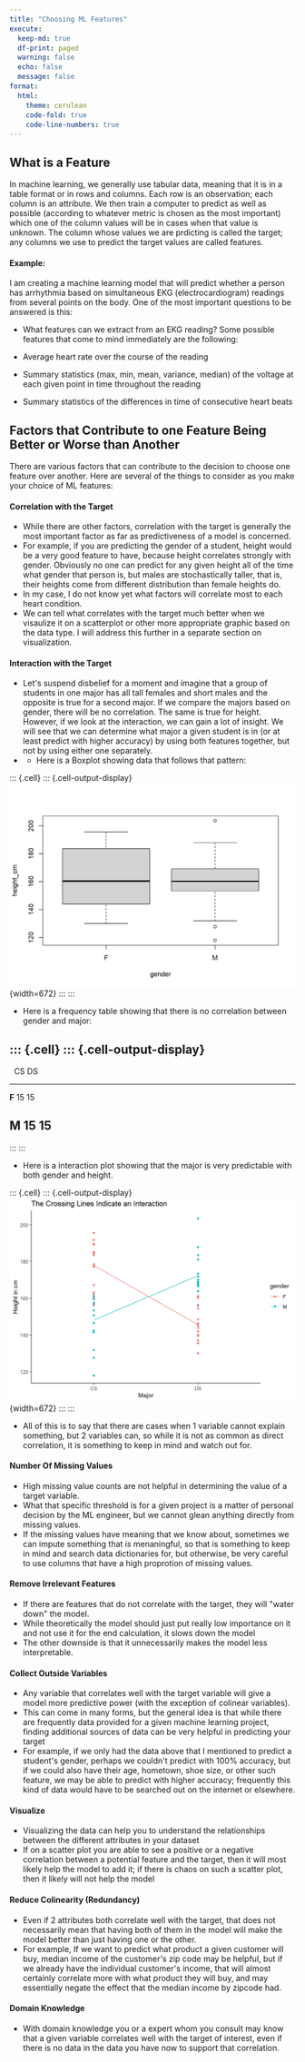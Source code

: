 ```yaml
---
title: "Choosing ML Features"
execute:
  keep-md: true
  df-print: paged
  warning: false
  echo: false
  message: false
format:
  html:
    theme: cerulean
    code-fold: true
    code-line-numbers: true
---
```




## What is a Feature
In machine learning, we generally use tabular data, meaning that it is in a table format or in rows and columns. Each row is an observation; each column is an attribute. We then train a computer to predict as well as possible (according to whatever metric is chosen as the most important) which one of the column values will be in cases when that value is unknown. The column whose values we are prdicting is called the target; any columns we use to predict the target values are called features. 

#### Example:

I am creating a machine learning model that will predict whether a person has arrhythmia based on simultaneous EKG (electrocardiogram) readings from several points on the body. One of the most important questions to be answered is this:
 - What features can we extract from an EKG reading?
Some possible features that come to mind immediately are the following:

 - Average heart rate over the course of the reading
 - Summary statistics (max, min, mean, variance, median) of the voltage at each given point in time throughout the reading
 - Summary statistics of the differences in time of consecutive heart beats

## Factors that Contribute to one Feature Being Better or Worse than Another

There are various factors that can contribute to the decision to choose one feature over another. Here are several of the things to consider as you make your choice of ML features:

#### Correlation with the Target
   - While there are other factors, correlation with the target is generally the most important factor as far as predictiveness of a model is concerned. 
   - For example, if you are predicting the gender of a student, height would be a very good feature to have, because height correlates strongly with gender. Obviously no one can predict for any given height all of the time what gender that person is, but males are stochastically taller, that is, their heights come from  different distribution than female heights do. 
   - In my case, I do not know yet what factors will correlate most to each heart condition. 
   - We can tell what correlates with the target much better when we visaulize it on a scatterplot or other more appropriate graphic based on the data type. I will address this further in a separate section on visualization. 

#### Interaction with the Target
   - Let's suspend disbelief for a moment and imagine that a group of students in one major has all tall females and short males and the opposite is true for a second major. If we compare the majors based on gender, there will be no correlation. The same is true for height. However, if we look at the interaction, we can gain a lot of insight. We will see that we can determine what major a given student is in (or at least predict with higher accuracy) by using both features together, but not by using either one separately. 
   -    - Here is a Boxplot showing data that follows that pattern:

::: {.cell}
::: {.cell-output-display}
![](index_files/figure-html/unnamed-chunk-1-1.png){width=672}
:::
:::


  - Here is a frequency table showing that there is no correlation between gender and major:


::: {.cell}
::: {.cell-output-display}
------------------
 &nbsp;   CS   DS 
-------- ---- ----
 **F**    15   15 

 **M**    15   15 
------------------
:::
:::


  - Here is a interaction plot showing that the major is very predictable with both gender and height. 


::: {.cell}
::: {.cell-output-display}
![](index_files/figure-html/unnamed-chunk-3-1.png){width=672}
:::
:::


   - All of this is to say that there are cases when 1 variable cannot explain something, but 2 variables can, so while it is not as common as direct correlation, it is something to keep in mind and watch out for. 

#### Number Of Missing Values

   - High missing value counts are not helpful in determining the value of a target variable.
   - What that specific threshold is for a given project is a matter of personal decision by the ML engineer, but we cannot glean anything directly from missing values. 
   - If the missing values have meaning that we know about, sometimes we can impute something that _is_ menaningful, so that is something to keep in mind and search data dictionaries for, but otherwise, be very careful to use columns that have a high proprotion of missing values. 
  

#### Remove Irrelevant Features

   - If there are features that do not correlate with the target, they will "water down" the model.
   - While theoretically the model should just put really low importance on it and not use it for the end calculation, it slows down the model
   - The other downside is that it unnecessarily makes the model less interpretable.  

#### Collect Outside Variables

   - Any variable that correlates well with the target variable will give a model more predictive power (with the exception of colinear variables). 
   - This can come in many forms, but the general idea is that while there are frequently data provided for a given machine learning project, finding additional sources of data can be very helpful in predicting your target
   - For example, if we only had the data above that I mentioned to predict a student's gender, perhaps we couldn't predict with 100% accuracy, but if we could also have their age, hometown, shoe size, or other such feature, we may be able to predict with higher accuracy; frequently this kind of data would have to be searched out on the internet or elsewhere. 

#### Visualize
   - Visualizing the data can help you to understand the relationships between the different attributes in your dataset
   - If on a scatter plot you are able to see a positive or a negative correlation between a potential feature and the target, then it will most likely help the model to add it; if there is chaos on such a scatter plot, then it likely will not help the model

#### Reduce Colinearity (Redundancy)

   - Even if 2 attributes both correlate well with the target, that does not necessarily mean that having both of them in the model will make the model better than just having one or the other. 
   - For example, If we want to predict what product a given customer will buy, median income of the customer's zip code may be helpful, but if we already have the individual customer's income, that will almost certainly correlate more with what product they will buy, and may essentially negate the effect that the median income by zipcode had. 

#### Domain Knowledge

   - With domain knowledge you or a expert whom you consult may know that a given variable correlates well with the target of interest, even if there is no data in the data you have now to support that correlation. 